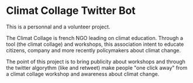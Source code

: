 # Climat Collage Twitter Bot

This is a personnal and a volunteer project.

The Climat Collage is french NGO leading on climat education. Through a tool (the climat collage) and workshops, this association intent to educate citizens, company and more recently policymakers about climat change.

The point of this project is to bring publicity about workshops and through the twitter algorythm (like and retweet) make people "one click away" from a climat collage workshop and awareness about climat change.
